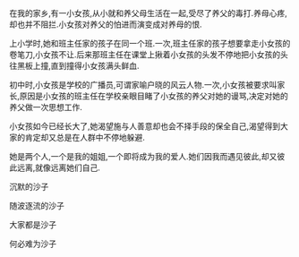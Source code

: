 在我的家乡,有一小女孩,从小就和养父母生活在一起,受尽了养父的毒打.养母心疼,却也并不阻拦.小女孩对养父的怕进而演变成对养母的恨.



上小学时,她和班主任家的孩子在同一个班.一次,班主任家的孩子想要拿走小女孩的卷笔刀,小女孩不让.后来那班主任在课堂上揪着小女孩的头发不停地把小女孩的头往黑板上撞,直到撞得小女孩满头鲜血.



初中时,小女孩是学校的广播员,可谓家喻户晓的风云人物.一次,小女孩被要求叫家长,原因是小女孩的班主任在学校亲眼目睹了小女孩的养父对她的谩骂,决定对她的养父做一次思想工作.



小女孩如今已经长大了,她渴望施与人善意却也会不择手段的保全自己,渴望得到大家的肯定却又总是在人群中不停地躲避.



她是两个人,一个是我的姐姐,一个即将成为我的爱人.她们因我而遇见彼此,却又彼此远离,就像远离她们自己.



沉默的沙子



随波逐流的沙子



大家都是沙子



何必难为沙子

